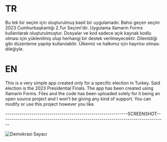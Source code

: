 # TR

Bu tek bir seçim için oluşturulmuş basit bir uygulamadır. Bahsi geçen seçim 2023 Cumhurbaşkanlığı 2.Tur Seçimi'dir. Uygulama Xamarin Forms kullanılarak oluşturulmuştur. Dosyalar ve kod sadece açık kaynak kodlu olması için yüklenilmiş olup herhangi bir destek verilmeyecektir. Dilenildiği gibi düzenleme yapılıp kullanılabilir. Ülkemiz ve halkımız için hayırlısı olması dileğiyle.

# EN

This is a very simple app created only for a specific election in Turkey. Said election is the 2023 Presidential Finals. The app has been created using Xamarin Forms. Files and the code has been uploaded solely for it being an open source project and I won't be giving any kind of support. You can modify or use this project however you like. 


-------------------------------------------------------------SCREENSHOT----------------------------------------------------------------------------------


![Demokrasi Sayacı](https://github.com/elrohirtinuviel/DemokrasiSayaci/assets/56564435/4e5ca937-7746-472c-8bc3-d9446735037a)
